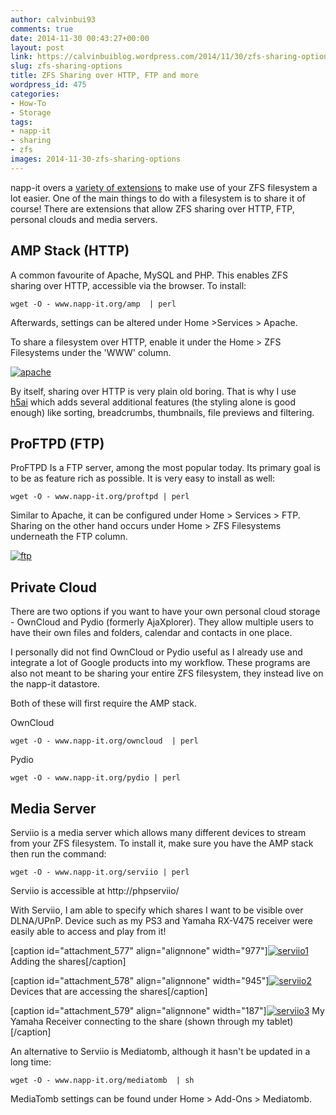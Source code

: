 ```yaml
---
author: calvinbui93
comments: true
date: 2014-11-30 00:43:27+00:00
layout: post
link: https://calvinbuiblog.wordpress.com/2014/11/30/zfs-sharing-options/
slug: zfs-sharing-options
title: ZFS Sharing over HTTP, FTP and more
wordpress_id: 475
categories:
- How-To
- Storage
tags:
- napp-it
- sharing
- zfs
images: 2014-11-30-zfs-sharing-options
---
```


napp-it overs a [variety of extensions](http://napp-it.org/extensions/index_en.html) to make use of your ZFS filesystem a lot easier. One of the main things to do with a filesystem is to share it of course! There are extensions that allow ZFS sharing over HTTP, FTP, personal clouds and media servers.

<!-- more -->


## AMP Stack (HTTP)


A common favourite of Apache, MySQL and PHP. This enables ZFS sharing over HTTP, accessible via the browser. To install:

    
    wget -O - www.napp-it.org/amp  | perl
    


Afterwards, settings can be altered under Home >Services > Apache.

To share a filesystem over HTTP, enable it under the Home > ZFS Filesystems under the 'WWW' column.

[![apache](http://calvinbuiblog.files.wordpress.com/2014/11/apache.png)](http://calvinbuiblog.files.wordpress.com/2014/11/apache.png)

By itself, sharing over HTTP is very plain old boring. That is why I use [h5ai](http://larsjung.de/h5ai/) which adds several additional features (the styling alone is good enough) like sorting, breadcrumbs, thumbnails, file previews and filtering.


## ProFTPD (FTP)


ProFTPD Is a FTP server, among the most popular today. Its primary goal is to be as feature rich as possible. It is very easy to install as well:

    
    wget -O - www.napp-it.org/proftpd | perl


Similar to Apache, it can be configured under Home > Services > FTP. Sharing on the other hand occurs under Home > ZFS Filesystems underneath the FTP column.

[![ftp](http://calvinbuiblog.files.wordpress.com/2014/11/ftp.png)](http://calvinbuiblog.files.wordpress.com/2014/11/ftp.png)


## Private Cloud


There are two options if you want to have your own personal cloud storage - OwnCloud and Pydio (formerly AjaXplorer). They allow multiple users to have their own files and folders, calendar and contacts in one place.

I personally did not find OwnCloud or Pydio useful as I already use and integrate a lot of Google products into my workflow. These programs are also not meant to be sharing your entire ZFS filesystem, they instead live on the napp-it datastore.

Both of these will first require the AMP stack.

OwnCloud

    
    wget -O - www.napp-it.org/owncloud  | perl


Pydio

    
    wget -O - www.napp-it.org/pydio | perl




## Media Server


Serviio is a media server which allows many different devices to stream from your ZFS filesystem. To install it, make sure you have the AMP stack then run the command:

    
    wget -O - www.napp-it.org/serviio | perl


Serviio is accessible at http://<nappit>phpserviio/

With Serviio, I am able to specify which shares I want to be visible over DLNA/UPnP. Device such as my PS3 and Yamaha RX-V475 receiver were easily able to access and play from it!

[caption id="attachment_577" align="alignnone" width="977"][![serviio1](http://calvinbuiblog.files.wordpress.com/2014/11/serviio1.png)](http://calvinbuiblog.files.wordpress.com/2014/11/serviio1.png) Adding the shares[/caption]

[caption id="attachment_578" align="alignnone" width="945"][![serviio2](http://calvinbuiblog.files.wordpress.com/2014/11/serviio2.png)](http://calvinbuiblog.files.wordpress.com/2014/11/serviio2.png) Devices that are accessing the shares[/caption]

[caption id="attachment_579" align="alignnone" width="187"][![serviio3](http://calvinbuiblog.files.wordpress.com/2014/11/serviio3.png)](http://calvinbuiblog.files.wordpress.com/2014/11/serviio3.png) My Yamaha Receiver connecting to the share (shown through my tablet)[/caption]

An alternative to Serviio is Mediatomb, although it hasn't be updated in a long time:

    
    wget -O - www.napp-it.org/mediatomb  | sh


MediaTomb settings can be found under Home > Add-Ons > Mediatomb.
